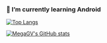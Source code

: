### 🌱 I’m currently learning Android

<!--
**MegaGV/MegaGV** is a ✨ _special_ ✨ repository because its `README.md` (this file) appears on your GitHub profile.

Here are some ideas to get you started:

- 🔭 I’m currently working on ...
- 🌱 I’m currently learning ...
- 👯 I’m looking to collaborate on ...
- 🤔 I’m looking for help with ...
- 💬 Ask me about ...
- 📫 How to reach me: ...
- 😄 Pronouns: ...
- ⚡ Fun fact: ...
-->

[![Top Langs](https://github-readme-stats.vercel.app/api/top-langs/?username=MegaGV)](https://github.com/anuraghazra/github-readme-stats)

[![MegaGV's GitHub stats](https://github-readme-stats.vercel.app/api?username=MegaGV)](https://github.com/anuraghazra/github-readme-stats)
